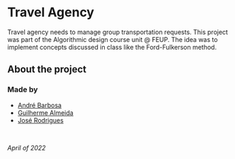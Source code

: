 # Travel Agency

Travel agency needs to manage group transportation requests.
This project was part of the Algorithmic design course unit @ FEUP. The idea was to implement concepts discussed in class like the Ford-Fulkerson method.

## About the project

### Made by

 - [André Barbosa](https://github.com/andrebarbosa02)
 - [Guilherme Almeida](https://github.com/theguilhermealmeida)
 - [José Rodrigues](https://github.com/jlcrodrigues)

<br>

*April of 2022*
